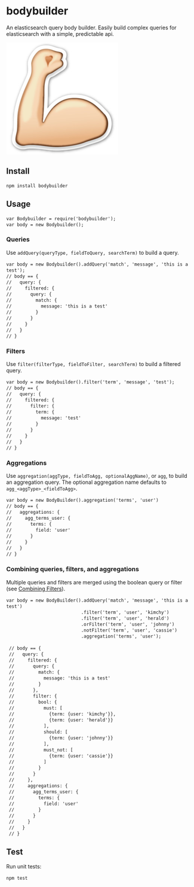# bodybuilder

An elasticsearch query body builder. Easily build complex queries for
elasticsearch with a simple, predictable api.

![bodybuilder](img/bodybuilder.jpeg)

## Install

    npm install bodybuilder

## Usage

    var Bodybuilder = require('bodybuilder');
    var body = new Bodybuilder();

### Queries

Use `addQuery(queryType, fieldToQuery, searchTerm)` to build a query.

    var body = new Bodybuilder().addQuery('match', 'message', 'this is a test');
    // body == {
    //   query: {
    //     filtered: {
    //       query: {
    //         match: {
    //           message: 'this is a test'
    //         }
    //       }
    //     }
    //   }
    // }

### Filters

Use `filter(filterType, fieldToFilter, searchTerm)` to build a filtered query.

    var body = new Bodybuilder().filter('term', 'message', 'test');
    // body == {
    //   query: {
    //     filtered: {
    //       filter: {
    //         term: {
    //           message: 'test'
    //         }
    //       }
    //     }
    //   }
    // }

### Aggregations

Use `aggregation(aggType, fieldToAgg, optionalAggName)`, or `agg`, to build an
aggregation query. The optional aggregation name defaults to
`agg_<aggType>_<fieldToAgg>`.

    var body = new BodyBuilder().aggregation('terms', 'user')
    // body == {
    //   aggregations: {
    //     agg_terms_user: {
    //       terms: {
    //         field: 'user'
    //       }
    //     }
    //   }
    // }

### Combining queries, filters, and aggregations

Multiple queries and filters are merged using the boolean query or filter (see
[Combining Filters](https://www.elastic.co/guide/en/elasticsearch/guide/current/combining-filters.html)).

    var body = new BodyBuilder().addQuery('match', 'message', 'this is a test')
                                .filter('term', 'user', 'kimchy')
                                .filter('term', 'user', 'herald')
                                .orFilter('term', 'user', 'johnny')
                                .notFilter('term', 'user', 'cassie')
                                .aggregation('terms', 'user');

     // body == {
     //   query: {
     //     filtered: {
     //       query: {
     //         match: {
     //           message: 'this is a test'
     //         }
     //       },
     //       filter: {
     //         bool: {
     //           must: [
     //             {term: {user: 'kimchy'}},
     //             {term: {user: 'herald'}}
     //           ],
     //           should: [
     //             {term: {user: 'johnny'}}
     //           ],
     //           must_not: [
     //             {term: {user: 'cassie'}}
     //           ]
     //         }
     //       }
     //     },
     //     aggregations: {
     //       agg_terms_user: {
     //         terms: {
     //           field: 'user'
     //         }
     //       }
     //     }
     //   }
     // }

## Test

Run unit tests:

    npm test
